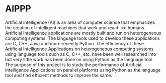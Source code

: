 # AIPPP
Artificial intelligence (AI) is an area of computer science that emphasizes the creation of intelligent machines that work and react like humans. Artificial Intelligence applications are mostly built and run on heterogeneous computing systems. The language tools used to develop these applications are C, C++, Java and more recently Python. The efficiency of these Artificial Intelligence Applications on heterogeneous computing systems using language tools such as C, C++, etc. have been well researched into but very little work has been done on using Python as the language tool. The purpose of this project is to study the performance of Artificial Intelligence Applications on parallel platforms using Python as the language tool and find efficient methods to improve the same.
